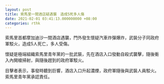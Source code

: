 ```yaml
---
layout: post
title: 索馬里一間酒店疑遇襲　造成5死多人傷
date: 2021-02-01 03:41:13.000000000 +08:00
categories: rthk
---
```


索馬里首都摩加迪沙一間酒店遇襲，門外發生懷疑汽車炸彈爆炸，武裝分子同政府軍駁火，造成5人死亡，多人受傷。

懷疑是極端組織索馬里青年黨的一批武裝，先在酒店入口發動自殺式襲擊，隨後衝入內開槍掃射，與隨後趕到的政府軍駁火。

目擊者表示，事發時聽到巨響，酒店入口升起濃煙，政府軍隨後與武裝人員駁火。索馬里青年黨承認責任。
　　
